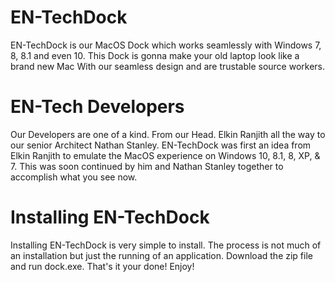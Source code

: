 # EN-TechDock
EN-TechDock is our MacOS Dock which works seamlessly with Windows 7, 8, 8.1 and even 10. This Dock is gonna make your old laptop look like a brand new Mac With our seamless design and are trustable source workers. 

# EN-Tech Developers
Our Developers are one of a kind. From our Head. 
Elkin Ranjith all the way to our senior Architect Nathan Stanley. 
EN-TechDock was first an idea from Elkin Ranjith to emulate the MacOS experience on Windows 10, 8.1, 8, XP, & 7. 
This was soon continued by him and Nathan Stanley together to accomplish what you see now.

# Installing EN-TechDock
Installing EN-TechDock is very simple to install. The process is not much of an installation but just the running of an application. Download the zip file and run dock.exe.
That's it your done! Enjoy!
